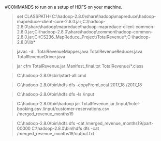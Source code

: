 #COMMANDS to run on a setup of HDFS on your machine.

> set CLASSPATH=C:\hadoop-2.8.0\share\hadoop\mapreduce\hadoop-mapreduce-client-core-2.8.0.jar;C:\hadoop-2.8.0\share\hadoop\mapreduce\hadoop-mapreduce-client-common-2.8.0.jar;C:\hadoop-2.8.0\share\hadoop\common\hadoop-common-2.8.0.jar;C:\CS236_MapReduce_Project\TotalRevenue\*;C:\hadoop-2.8.0\lib\*

> javac -d . TotalRevenueMapper.java TotalRevenueReducer.java TotalRevenueDriver.java

> jar cfm TotalRevenue.jar Manifest_final.txt TotalRevenue/*.class

> C:\hadoop-2.8.0\sbin\start-all.cmd

> C:\hadoop-2.8.0\bin\hdfs dfs -copyFromLocal 2017_18 /2017_18

> C:\hadoop-2.8.0\bin\hdfs dfs -ls /input

> C:\hadoop-2.8.0\bin\hadoop jar TotalRevenue.jar /input/hotel-booking.csv /input/customer-reservations.csv /merged_revenue_months19

> C:\hadoop-2.8.0\bin\hdfs dfs -cat /merged_revenue_months19/part-00000
> C:\hadoop-2.8.0\bin\hdfs dfs -cat /merged_revenue_months19/output.txt
